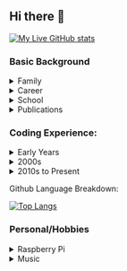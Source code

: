 ## Hi there 👋

[![My Live GitHub stats](https://github-readme-stats.vercel.app/api?username=myoldmopar&show_icons=true&theme=great-gatsby)](https://github.com/myoldmopar/)

### Basic Background

<details>
    <summary>Family</summary>
    <dl>  
      <dt>Wife</dt>
      <dd>I'm incredibly lucky to have the most amazing and supportive wife who puts up with weird work hours and intermittently stressful work sessions.</dd>
      <dt>Son</dt>
      <dd>I've got an older child that is as technically savvy as they come; already a good Python programmer, debugger, master of OBS, chess and a talented gamer.</dd>
      <dt>Son</dt>
      <dd>I've got a younger son that is as creative as he is talented, with a lifelong drive to create diverse music and a side goal of collecting every vintage game console and cartridge.</dd>
    </dl>
</details>

<details>
    <summary>Career</summary>
    <dl>  
      <dt>Research Engineer, National Renewable Energy Laboratory, May 2013-Present</dt>
      <dd>I'm having a great time leading development efforts on the building simulation tool EnergyPlus for the National Renewable Energy Laboratory.  Since taking over technical development, I have overseen the conversion of the codebase from Fortran to C++, the open sourcing onto GitHub, the effort to make EnergyPlus a thread-safe library, and written a new API with C and Python bindings for EnergyPlus.  I've contributed to other projects such as the Technology Performance EXchange (TPEX) and the Standard Energy Efficiency Database (SEED)</dd>
      <dt>Graduate Assistant, Oklahoma State University, January 2006-May 2013</dt>
      <dd>Contributed to a complete re-write of the EnergyPlus central plant simulation, including solution algorithms, pump model re-work, and updating component model design.  Developed a generalized horizontal ground heat exchanger model that includes interaction with a basement zone, specifically for use with foundation heat exchangers. Performed experimental measurement and modeling of transport delay phenomena in piping systems. Worked closely with the Center for the Built Environment at University of California, Berkeley, providing simulation support for Underfloor Air Distribution System research with EnergyPlus</dd>
      <dt>Engineering Consultant, Oak Ridge National Laboratory, Fall 2007 & Summer 2009</dt>
      <dd>Utilized EnergyPlus to investigate wall constructions for residential applications, including frame walls, solid wood walls, and phase change materials.</dd>
      <dt>Engineering Intern, Specific Systems, Tulsa, OK, Summer 2005</dt>
      <dd>Introduced to design and manufacturing of modular HVAC equipment; Designed and fabricated parts; Performed various mechanical and structural analysis on designs; Aided in the construction of a thermal test chamber</dd>
    </dl>
</details>

<details>
    <summary>School</summary>
    <dl>  
        <dt>Doctor of Philosophy, Mechanical Engineering</dt>
        <dd>Oklahoma State University, Stillwater, OK; May 2013; Dissertation: A Generalized Pipe Heat Transfer Model for Whole Building Simulation Applications; 4.0 GPA</dd>
        <dt>Master of Science, Mechanical Engineering</dt>
        <dd>Oklahoma State University, Stillwater, OK; May 2008; Thesis: Development, Implementation, and Verification of a Buried Pipe Model in EnergyPlus; 4.0 GPA</dd>
        <dt>Bachelor of Science, Mechanical Engineering</dt>
        <dd>Oklahoma State University, Stillwater, OK; May 2006; 3.52 GPA</dd>
    </dl>
</details>

<details>
    <summary>Publications</summary>
    <ul>
        <li>Davies, Ryan; Mitchell, Matt; and Lee, Edwin (2023) "A High-Speed Portable Ground Heat Exchanger Model for Use in Various Energy Simulation Software," Macalester Journal of Physics and Astronomy: Vol. 11: Iss. 1, Article 4.</li>
        <li>Studer, Daniel M., Barkyoumb, John H., Lee, Edwin S., Ball, Brian L., Frank, Stephen M., Holland, Eugene, Green, Jeffrey, Robinson, William, Brown, Jeff, and Golda, Jennifer. Leveraging Shore-Side, Building Energy Simulation Tools for Use in the Shipboard Environment. United States: N. p., 2018. Web.</li>
        <li>Anthony D. Fontanini, Jose L. Castro Aguilar, Matt S. Mitchell, Jan Kosny, Noel Merket, Jason W. DeGraw, Edwin Lee. Predicting the performance of radiant technologies in attics: Reducing the discrepancies between attic specific and whole-building energy models. Energy and Buildings 169 (2018)</li>
        <li>Piette, M, Hooper, B, Hong, T, Macumber, D, Lee, SH, Chen, Y, Long, N, Lee, E, Dela Cruz, IR, Piette, MA, and Berg, J. The BayREN Integrated Commercial Retrofits (BRICR) Project: An Introduction and Preliminary Results. United States: N. p., 2018.</li>
        <li>Raftery, P., E. Lee, T. Webster, T. Hoyt and F. Bauman.  2014.  Effects of furniture and contents on peak cooling load.  Energy and Buildings: 85:445-457.</li>
        <li>Studer, D., K. Fleming, E. Lee and W. Livingood.  2014.  Enabling Detailed Energy Analyses via the Technology Performance Exchange.  Proceedings of the ACEEE Summer Study, Pacific Grove, CA, USA.</li>
        <li>Lee, E., D. Fisher and J. Spitler. 2013. Efficient Horizontal Ground Heat Exchanger Simulation with Zone Heat Balance Integration. HVAC\&R Research: 19(3):307-323.</li>
        <li>Lee, E. and D. Studer. 2013. TIP 287: Reducing Technology Evaluation Costs Through a Technology Performance Exchange. Deliverable 2.5: Draft Data Entry Forms. NREL Report No. TP-5500-60219.</li>
        <li>Xiong, Z., E. Lee and D. Fisher. 2013. Development of a Horizontal Slinky Ground Heat Exchanger Model. ASHRAE Transactions: 119(2).</li>
        <li>Chandrasekharan, R., E. Lee, D. Fisher and P. Deokar. 2013. An Enhanced Simulation Model for Building Envelopes with Phase Change Materials. ASHRAE Transactions: 119(2).</li>
        <li>Cullin, J., Spitler, J. and E. Lee. 2013. Preliminary Investigation of the Effect of Horizontal Piping on the Performance of a Vertical Ground Heat Exchanger System. ASHRAE Transactions: 119(2):302-311.</li>
        <li>Webster, T., T. Hoyt, E. Lee, A. Daly, D. Feng, F. Bauman, S. Schiavon, K. Ho Lee, W. Pasut and D. Fisher. 2012. Influence of Design and Operating Conditions on Underfloor Air Distribution (UFAD) System Performance. Proceedings of Simbuild 2012, August 1-3, Madison, Wisconsin.</li>
        <li>Cullin, J.R., L. Xing, E. Lee, J.D. Spitler and D.E. Fisher. 2012. Feasibility of Foundation Heat Exchangers In Ground Source Heat Pump Systems In the United States. ASHRAE Transactions: 118(1):1039-1048.</li>
        <li>Kosny, J., D. Yarbrough, W. Miller, P. Childs, J. Atchley, S. Shrestha, E. Kossecka, J. B. Smith, T. Fellinger, E. Lee, and M. Bianchi. 2010. Theoretical and Experimental Thermal Performance Analysis of Building Shell Components Containing Blown Fiberglass Insulation Enhanced with Phase Change Material (PCM). Proceedings of ASHRAE THERM XII, Clearwater, FL.</li>
        <li>Spitler, J., J. Cullin, M. Bernier, M. Kummert, P. Cui, X. Liu, E. Lee, and D. Fisher. 2009. Preliminary inter-model comparison of ground heat exchanger simulation models. Proceedings of 11th International Conference on Thermal Energy Storage; Effstock 2009, Stockholm, Sweden.</li>
        <li>Cremaschi, L.,and E. Lee. 2008. Design and Heat Transfer Analysis of a New Psychrometric Environmental Chamber for Heat Pump and Refrigeration Systems Testing. ASHRAE Transactions 114(2):619-631.</li>
    </ul>
</details>

<!--- Publications in process: 
- The interactive indoor-outdoor building energy modeling for enhancing the predictions of urban microclimates and building energy demands, Building and Environment
- Flexible integration of diverse HVAC technologies in EnergyPlus via Python-enabled workflow
--->

### Coding Experience:

<details>
  <summary>Early Years</summary> 
  <dl>
    <dt><a href="https://en.wikipedia.org/wiki/GW-BASIC">GW-Basic</a></dt>
    <dd>My first programming experience, in the year 1900. Many hours were spent copying the demo programs from the spiral bound user's manual.</dd>
    <dt><a href="https://en.wikipedia.org/wiki/QBasic#:~:text=QBasic%2C%20a%20short%20form%20of,which%20are%20based%20on%20QuickBASIC.">QBasic</a></dt>
    <dd>Many programs made using this language throughout the 90s, including graphical games, logic puzzles, and random projects.</dd>
  </dl>
</details>

<details>
  <summary>2000s</summary> 
  <dl>
    <dt><a href="https://en.wikipedia.org/wiki/Visual_Basic_for_Applications">VBA</a></dt>
    <dd>First semester of college included a course on VBA.</dd>
    <dt><a href="https://en.wikipedia.org/wiki/Fortran">Fortran</a></dt>
    <dd>As a part of most engineering courses, we worked on some Fortran projects.  I then continued using Fortran when developing simulation code and tools around the EnergyPlus ecosystem.</dd>
    <dt style="color:#f7da35">Language Interop⭐</dt>
    <dd>My first real experience getting languages talking together was when I first tried to get a VBA program to call out to a Fortran-based library.</dd>
    <dt><a href="">LaTeX</a></dt>
    <dd>Began using LaTeX as a document language for all technical efforts and class homeworks and projects.</dd>
  </dl>
</details>

<details>
  <summary>2010s to Present</summary> 
  <dl>
    <dt><a href="https://en.wikipedia.org/wiki/Ruby_(programming_language)">Ruby</a></dt>
    <dd>Played with Ruby during my graduate research, but got into it heavily once working at NREL.  Used it to develop a translator, taking manufacturers data for mechanical equipment and creating EnergyPlus inputs from it.</dd>
    <dt>Python</dt>
    <dd>Used Python exhaustively for countless projects.  Embedded a Python interpreter inside EnergyPlus to create the PythonPlugin system.  Created a Python API around EnergyPlus to enable new workflows.  Debugged inside CPython's implementation to diagnose issues.</dd>
    <dt>C/C++</dt>
    <dd>While I used C and C++ in college, this took off heavily as we embarked on converting EnergyPlus from Fortran to C++.  I oversee many training sessions for the development team and have since embarked on countless refactoring efforts to utilize modern C++ capabilities.</dd>
  </dl>
</details>

Github Language Breakdown:

[![Top Langs](https://github-readme-stats.vercel.app/api/top-langs/?username=myoldmopar&hide=html&layout=compact)](https://github.com/myoldmopar)

### Personal/Hobbies

<details>
  <summary>Raspberry Pi</summary>
  Our entire house has become enamored by Raspberry Pi components, specifically the Pico microcontrollers.  We use them to monitor fridge temps, control cosplay costumes, and run chess timers.
</details>

<details>
  <summary>Music</summary>
  I've always had a fondness for music of all kinds, and am proficient at guitar and bass, can keep a beat on the drum set, and dabble on the piano.  Favorite band: TOOL.
</details>
